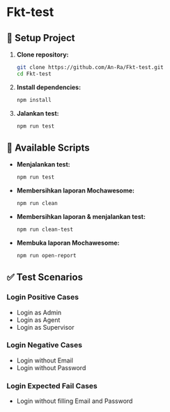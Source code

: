 # Fkt-test

## 🚀 Setup Project

1. **Clone repository:**  
   ```sh
   git clone https://github.com/An-Ra/Fkt-test.git
   cd Fkt-test
   ```
2. **Install dependencies:**  
   ```sh
   npm install
   ```
3. **Jalankan test:**  
   ```sh
   npm run test
   ```

## 📜 Available Scripts

- **Menjalankan test:**  
  ```sh
  npm run test
  ```
- **Membersihkan laporan Mochawesome:**  
  ```sh
  npm run clean
  ```
- **Membersihkan laporan & menjalankan test:**  
  ```sh
  npm run clean-test
  ```
- **Membuka laporan Mochawesome:**  
  ```sh
  npm run open-report
  ```

## ✅ Test Scenarios

### **Login Positive Cases**
- Login as Admin
- Login as Agent
- Login as Supervisor

### **Login Negative Cases**
- Login without Email
- Login without Password

### **Login Expected Fail Cases**
- Login without filling Email and Password


